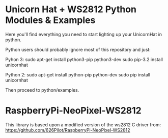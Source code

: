 Unicorn Hat + WS2812 Python Modules & Examples
==============================================

Here you'll find everything you need to start lighting up your UnicornHat in python.

Python users should probably ignore most of this repository and just:

Pyhon 3:
    sudo apt-get install python3-pip python3-dev
    sudo pip-3.2 install unicornhat

Python 2:
    sudo apt-get install python-pip python-dev
    sudo pip install unicornhat

Then proceed to python/examples.


RaspberryPi-NeoPixel-WS2812
===========================

This library is based upon a modified version of the ws2812 C driver from: https://github.com/626Pilot/RaspberryPi-NeoPixel-WS2812
